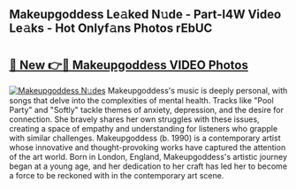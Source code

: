 ## Makeupgoddess Le𝚊ked N𝚞de - Part-l4W Video Le𝚊ks - Hot Onlyf𝚊ns Photos rEbUC

# <h2><a href="http://ac30589.deff.icu/?id=Makeupgoddess">🔗 New 👉🔴 Makeupgoddess VIDEO Photos</a></h2>

[![Makeupgoddess N𝚞des](https://i.imgur.com/rIISA9y.gif)](http://ac30589.deff.icu/?id=Makeupgoddess)
Makeupgoddess's music is deeply personal, with songs that delve into the complexities of mental health. Tracks like "Pool Party" and "Softly" tackle themes of anxiety, depression, and the desire for connection. She bravely shares her own struggles with these issues, creating a space of empathy and understanding for listeners who grapple with similar challenges. Makeupgoddess (b. 1990) is a contemporary artist whose innovative and thought-provoking works have captured the attention of the art world. Born in London, England, Makeupgoddess's artistic journey began at a young age, and her dedication to her craft has led her to become a force to be reckoned with in the contemporary art scene.
